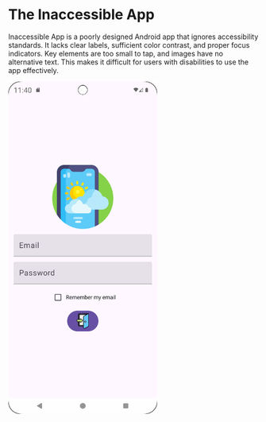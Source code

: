 # The Inaccessible App
Inaccessible App is a poorly designed Android app that ignores accessibility standards. It lacks clear labels, sufficient color contrast, and proper focus indicators. Key elements are too small to tap, and images have no alternative text. This makes it difficult for users with disabilities to use the app effectively.

<img src="https://github.com/maikotrindade/InaccessibleApp/blob/main/app.png" width="300" />
